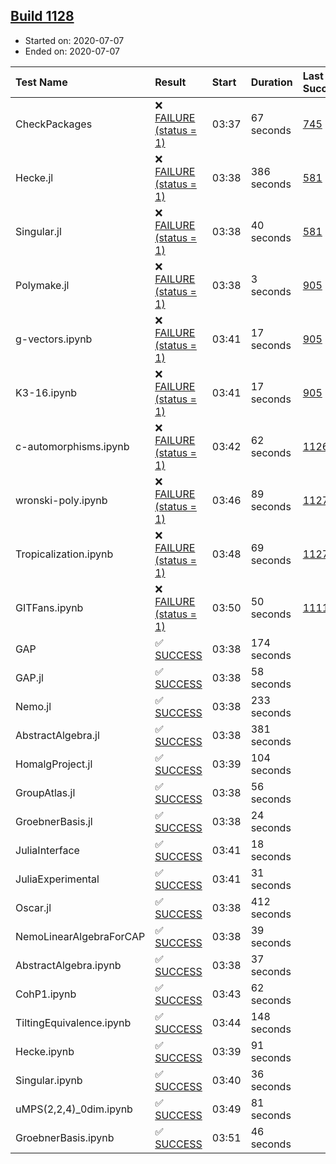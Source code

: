 ## [Build 1128](https://oscarci.mathematik.uni-kl.de/job/oscar-julia-1.4/1128/)

* Started on: 2020-07-07
* Ended on: 2020-07-07

| Test Name    | Result | Start | Duration | Last Success | First Failure |
|:-------------|:-------|:------|:---------|:-------------|:--------------|
| CheckPackages | ❌ [FAILURE (status = 1)](https://oscarci.mathematik.uni-kl.de/job/oscar-julia-1.4/1128/artifact/logs/build-1128/CheckPackages.log) | 03:37 | 67 seconds | [745](https://oscarci.mathematik.uni-kl.de/job/oscar-julia-1.4/745/) | [746](https://oscarci.mathematik.uni-kl.de/job/oscar-julia-1.4/746/) |
| Hecke.jl | ❌ [FAILURE (status = 1)](https://oscarci.mathematik.uni-kl.de/job/oscar-julia-1.4/1128/artifact/logs/build-1128/Hecke.jl.log) | 03:38 | 386 seconds | [581](https://oscarci.mathematik.uni-kl.de/job/oscar-julia-1.4/581/) | [582](https://oscarci.mathematik.uni-kl.de/job/oscar-julia-1.4/582/) |
| Singular.jl | ❌ [FAILURE (status = 1)](https://oscarci.mathematik.uni-kl.de/job/oscar-julia-1.4/1128/artifact/logs/build-1128/Singular.jl.log) | 03:38 | 40 seconds | [581](https://oscarci.mathematik.uni-kl.de/job/oscar-julia-1.4/581/) | [582](https://oscarci.mathematik.uni-kl.de/job/oscar-julia-1.4/582/) |
| Polymake.jl | ❌ [FAILURE (status = 1)](https://oscarci.mathematik.uni-kl.de/job/oscar-julia-1.4/1128/artifact/logs/build-1128/Polymake.jl.log) | 03:38 | 3 seconds | [905](https://oscarci.mathematik.uni-kl.de/job/oscar-julia-1.4/905/) | [907](https://oscarci.mathematik.uni-kl.de/job/oscar-julia-1.4/907/) |
| g-vectors.ipynb | ❌ [FAILURE (status = 1)](https://oscarci.mathematik.uni-kl.de/job/oscar-julia-1.4/1128/artifact/logs/build-1128/g-vectors.ipynb.log) | 03:41 | 17 seconds | [905](https://oscarci.mathematik.uni-kl.de/job/oscar-julia-1.4/905/) | [907](https://oscarci.mathematik.uni-kl.de/job/oscar-julia-1.4/907/) |
| K3-16.ipynb | ❌ [FAILURE (status = 1)](https://oscarci.mathematik.uni-kl.de/job/oscar-julia-1.4/1128/artifact/logs/build-1128/K3-16.ipynb.log) | 03:41 | 17 seconds | [905](https://oscarci.mathematik.uni-kl.de/job/oscar-julia-1.4/905/) | [907](https://oscarci.mathematik.uni-kl.de/job/oscar-julia-1.4/907/) |
| c-automorphisms.ipynb | ❌ [FAILURE (status = 1)](https://oscarci.mathematik.uni-kl.de/job/oscar-julia-1.4/1128/artifact/logs/build-1128/c-automorphisms.ipynb.log) | 03:42 | 62 seconds | [1126](https://oscarci.mathematik.uni-kl.de/job/oscar-julia-1.4/1126/) | [1127](https://oscarci.mathematik.uni-kl.de/job/oscar-julia-1.4/1127/) |
| wronski-poly.ipynb | ❌ [FAILURE (status = 1)](https://oscarci.mathematik.uni-kl.de/job/oscar-julia-1.4/1128/artifact/logs/build-1128/wronski-poly.ipynb.log) | 03:46 | 89 seconds | [1127](https://oscarci.mathematik.uni-kl.de/job/oscar-julia-1.4/1127/) | [1128](https://oscarci.mathematik.uni-kl.de/job/oscar-julia-1.4/1128/) |
| Tropicalization.ipynb | ❌ [FAILURE (status = 1)](https://oscarci.mathematik.uni-kl.de/job/oscar-julia-1.4/1128/artifact/logs/build-1128/Tropicalization.ipynb.log) | 03:48 | 69 seconds | [1127](https://oscarci.mathematik.uni-kl.de/job/oscar-julia-1.4/1127/) | [1128](https://oscarci.mathematik.uni-kl.de/job/oscar-julia-1.4/1128/) |
| GITFans.ipynb | ❌ [FAILURE (status = 1)](https://oscarci.mathematik.uni-kl.de/job/oscar-julia-1.4/1128/artifact/logs/build-1128/GITFans.ipynb.log) | 03:50 | 50 seconds | [1111](https://oscarci.mathematik.uni-kl.de/job/oscar-julia-1.4/1111/) | [1112](https://oscarci.mathematik.uni-kl.de/job/oscar-julia-1.4/1112/) |
| GAP | ✅ [SUCCESS](https://oscarci.mathematik.uni-kl.de/job/oscar-julia-1.4/1128/artifact/logs/build-1128/GAP.log) | 03:38 | 174 seconds |  |  |
| GAP.jl | ✅ [SUCCESS](https://oscarci.mathematik.uni-kl.de/job/oscar-julia-1.4/1128/artifact/logs/build-1128/GAP.jl.log) | 03:38 | 58 seconds |  |  |
| Nemo.jl | ✅ [SUCCESS](https://oscarci.mathematik.uni-kl.de/job/oscar-julia-1.4/1128/artifact/logs/build-1128/Nemo.jl.log) | 03:38 | 233 seconds |  |  |
| AbstractAlgebra.jl | ✅ [SUCCESS](https://oscarci.mathematik.uni-kl.de/job/oscar-julia-1.4/1128/artifact/logs/build-1128/AbstractAlgebra.jl.log) | 03:38 | 381 seconds |  |  |
| HomalgProject.jl | ✅ [SUCCESS](https://oscarci.mathematik.uni-kl.de/job/oscar-julia-1.4/1128/artifact/logs/build-1128/HomalgProject.jl.log) | 03:39 | 104 seconds |  |  |
| GroupAtlas.jl | ✅ [SUCCESS](https://oscarci.mathematik.uni-kl.de/job/oscar-julia-1.4/1128/artifact/logs/build-1128/GroupAtlas.jl.log) | 03:38 | 56 seconds |  |  |
| GroebnerBasis.jl | ✅ [SUCCESS](https://oscarci.mathematik.uni-kl.de/job/oscar-julia-1.4/1128/artifact/logs/build-1128/GroebnerBasis.jl.log) | 03:38 | 24 seconds |  |  |
| JuliaInterface | ✅ [SUCCESS](https://oscarci.mathematik.uni-kl.de/job/oscar-julia-1.4/1128/artifact/logs/build-1128/JuliaInterface.log) | 03:41 | 18 seconds |  |  |
| JuliaExperimental | ✅ [SUCCESS](https://oscarci.mathematik.uni-kl.de/job/oscar-julia-1.4/1128/artifact/logs/build-1128/JuliaExperimental.log) | 03:41 | 31 seconds |  |  |
| Oscar.jl | ✅ [SUCCESS](https://oscarci.mathematik.uni-kl.de/job/oscar-julia-1.4/1128/artifact/logs/build-1128/Oscar.jl.log) | 03:38 | 412 seconds |  |  |
| NemoLinearAlgebraForCAP | ✅ [SUCCESS](https://oscarci.mathematik.uni-kl.de/job/oscar-julia-1.4/1128/artifact/logs/build-1128/NemoLinearAlgebraForCAP.log) | 03:38 | 39 seconds |  |  |
| AbstractAlgebra.ipynb | ✅ [SUCCESS](https://oscarci.mathematik.uni-kl.de/job/oscar-julia-1.4/1128/artifact/logs/build-1128/AbstractAlgebra.ipynb.log) | 03:38 | 37 seconds |  |  |
| CohP1.ipynb | ✅ [SUCCESS](https://oscarci.mathematik.uni-kl.de/job/oscar-julia-1.4/1128/artifact/logs/build-1128/CohP1.ipynb.log) | 03:43 | 62 seconds |  |  |
| TiltingEquivalence.ipynb | ✅ [SUCCESS](https://oscarci.mathematik.uni-kl.de/job/oscar-julia-1.4/1128/artifact/logs/build-1128/TiltingEquivalence.ipynb.log) | 03:44 | 148 seconds |  |  |
| Hecke.ipynb | ✅ [SUCCESS](https://oscarci.mathematik.uni-kl.de/job/oscar-julia-1.4/1128/artifact/logs/build-1128/Hecke.ipynb.log) | 03:39 | 91 seconds |  |  |
| Singular.ipynb | ✅ [SUCCESS](https://oscarci.mathematik.uni-kl.de/job/oscar-julia-1.4/1128/artifact/logs/build-1128/Singular.ipynb.log) | 03:40 | 36 seconds |  |  |
| uMPS(2,2,4)_0dim.ipynb | ✅ [SUCCESS](https://oscarci.mathematik.uni-kl.de/job/oscar-julia-1.4/1128/artifact/logs/build-1128/uMPS-2-2-4-_0dim.ipynb.log) | 03:49 | 81 seconds |  |  |
| GroebnerBasis.ipynb | ✅ [SUCCESS](https://oscarci.mathematik.uni-kl.de/job/oscar-julia-1.4/1128/artifact/logs/build-1128/GroebnerBasis.ipynb.log) | 03:51 | 46 seconds |  |  |
